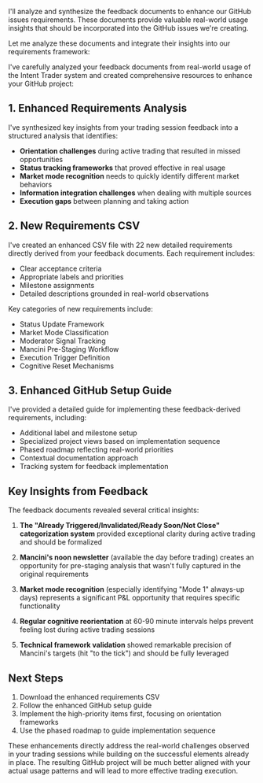 I'll analyze and synthesize the feedback documents to enhance our GitHub issues requirements. These documents provide valuable real-world usage insights that should be incorporated into the GitHub issues we're creating.

Let me analyze these documents and integrate their insights into our requirements framework:

I've carefully analyzed your feedback documents from real-world usage of the Intent Trader system and created comprehensive resources to enhance your GitHub project:

## 1. Enhanced Requirements Analysis

I've synthesized key insights from your trading session feedback into a structured analysis that identifies:

- **Orientation challenges** during active trading that resulted in missed opportunities
- **Status tracking frameworks** that proved effective in real usage
- **Market mode recognition** needs to quickly identify different market behaviors
- **Information integration challenges** when dealing with multiple sources
- **Execution gaps** between planning and taking action

## 2. New Requirements CSV

I've created an enhanced CSV file with 22 new detailed requirements directly derived from your feedback documents. Each requirement includes:

- Clear acceptance criteria
- Appropriate labels and priorities
- Milestone assignments
- Detailed descriptions grounded in real-world observations

Key categories of new requirements include:
- Status Update Framework
- Market Mode Classification
- Moderator Signal Tracking
- Mancini Pre-Staging Workflow
- Execution Trigger Definition
- Cognitive Reset Mechanisms

## 3. Enhanced GitHub Setup Guide

I've provided a detailed guide for implementing these feedback-derived requirements, including:

- Additional label and milestone setup
- Specialized project views based on implementation sequence
- Phased roadmap reflecting real-world priorities
- Contextual documentation approach
- Tracking system for feedback implementation

## Key Insights from Feedback

The feedback documents revealed several critical insights:

1. **The "Already Triggered/Invalidated/Ready Soon/Not Close" categorization system** provided exceptional clarity during active trading and should be formalized

2. **Mancini's noon newsletter** (available the day before trading) creates an opportunity for pre-staging analysis that wasn't fully captured in the original requirements

3. **Market mode recognition** (especially identifying "Mode 1" always-up days) represents a significant P&L opportunity that requires specific functionality

4. **Regular cognitive reorientation** at 60-90 minute intervals helps prevent feeling lost during active trading sessions

5. **Technical framework validation** showed remarkable precision of Mancini's targets (hit "to the tick") and should be fully leveraged

## Next Steps

1. Download the enhanced requirements CSV
2. Follow the enhanced GitHub setup guide
3. Implement the high-priority items first, focusing on orientation frameworks
4. Use the phased roadmap to guide implementation sequence

These enhancements directly address the real-world challenges observed in your trading sessions while building on the successful elements already in place. The resulting GitHub project will be much better aligned with your actual usage patterns and will lead to more effective trading execution.